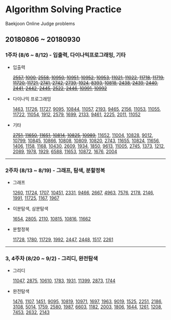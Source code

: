 # Algorithm Solving Practice
Baekjoon Online Judge problems

## 20180806 ~ 20180930
### 1주차 (8/6 ~ 8/12) - 입출력, 다이나믹프로그래밍, 기타
* 입출력

	~~[2557](https://www.acmicpc.net/problem/2557), [1000](https://www.acmicpc.net/problem/1000), [2558](https://www.acmicpc.net/problem/2558), [10950](https://www.acmicpc.net/problem/10950), [10951](https://www.acmicpc.net/problem/10951), [10952](https://www.acmicpc.net/problem/10952), [10953](https://www.acmicpc.net/problem/10953), [11021](https://www.acmicpc.net/problem/11021), [11022](https://www.acmicpc.net/problem/11022), [11718](https://www.acmicpc.net/problem/11718), [11719](https://www.acmicpc.net/problem/11719), [11720](https://www.acmicpc.net/problem/11720), [11721](https://www.acmicpc.net/problem/11721), [2741](https://www.acmicpc.net/problem/2741), [2742](https://www.acmicpc.net/problem/2742), [2739](https://www.acmicpc.net/problem/2739), [1924](https://www.acmicpc.net/problem/1924), [8393](https://www.acmicpc.net/problem/8393), [10818](https://www.acmicpc.net/problem/10818), [2438](https://www.acmicpc.net/problem/2438), [2439](https://www.acmicpc.net/problem/2439), [2440](https://www.acmicpc.net/problem/2440), [2441](https://www.acmicpc.net/problem/2441), [2442](https://www.acmicpc.net/problem/2442), [2445](https://www.acmicpc.net/problem/2445), [2522](https://www.acmicpc.net/problem/2522), [2446](https://www.acmicpc.net/problem/2446), [10991](https://www.acmicpc.net/problem/10991), [10992](https://www.acmicpc.net/problem/10992)~~

* 다이나믹 프로그래밍

	[1463](https://www.acmicpc.net/problem/1463), [11726](https://www.acmicpc.net/problem/11726), [11727](https://www.acmicpc.net/problem/11727), [9095](https://www.acmicpc.net/problem/9095), [10844](https://www.acmicpc.net/problem/10844), [11057](https://www.acmicpc.net/problem/11057), [2193](https://www.acmicpc.net/problem/2193), [9465](https://www.acmicpc.net/problem/9465), [2156](https://www.acmicpc.net/problem/2156), [11053](https://www.acmicpc.net/problem/11053), [11055](https://www.acmicpc.net/problem/11055), [11722](https://www.acmicpc.net/problem/11722), [11054](https://www.acmicpc.net/problem/11054), [1912](https://www.acmicpc.net/problem/1912), [2579](https://www.acmicpc.net/problem/2579), [1699](https://www.acmicpc.net/problem/1699), [2133](https://www.acmicpc.net/problem/2133), [9461](https://www.acmicpc.net/problem/9461), [2225](https://www.acmicpc.net/problem/2225), [2011](https://www.acmicpc.net/problem/2011), [11052](https://www.acmicpc.net/problem/11052)

* 기타

	~~[2751](https://www.acmicpc.net/problem/2751), [11650](https://www.acmicpc.net/problem/11650), [11651](https://www.acmicpc.net/problem/11651), [10814](https://www.acmicpc.net/problem/10814), [10825](https://www.acmicpc.net/problem/10825), [10989](https://www.acmicpc.net/problem/10989),~~ [11652](https://www.acmicpc.net/problem/11652), [11004](https://www.acmicpc.net/problem/11004), [10828](https://www.acmicpc.net/problem/10828), [9012](https://www.acmicpc.net/problem/9012), [10799](https://www.acmicpc.net/problem/10799), [10845](https://www.acmicpc.net/problem/10845), [10866](https://www.acmicpc.net/problem/10866), [10808](https://www.acmicpc.net/problem/10808), [10809](https://www.acmicpc.net/problem/10809), [10820](https://www.acmicpc.net/problem/10820), [2743](https://www.acmicpc.net/problem/2743), [11655](https://www.acmicpc.net/problem/11655), [10824](https://www.acmicpc.net/problem/10824), [11656](https://www.acmicpc.net/problem/11656), [1406](https://www.acmicpc.net/problem/1406), [1158](https://www.acmicpc.net/problem/1158), [1168](https://www.acmicpc.net/problem/1168), [10430](https://www.acmicpc.net/problem/10430), [2609](https://www.acmicpc.net/problem/2609), [1934](https://www.acmicpc.net/problem/1934), [1850](https://www.acmicpc.net/problem/1850), [9613](https://www.acmicpc.net/problem/9613), [11005](https://www.acmicpc.net/problem/11005), [2745](https://www.acmicpc.net/problem/2745), [1373](https://www.acmicpc.net/problem/1373), [1212](https://www.acmicpc.net/problem/1212), [2089](https://www.acmicpc.net/problem/2089), [1978](https://www.acmicpc.net/problem/1978), [1929](https://www.acmicpc.net/problem/1929), [6588](https://www.acmicpc.net/problem/6588), [11653](https://www.acmicpc.net/problem/11653), [10872](https://www.acmicpc.net/problem/10872), [1676](https://www.acmicpc.net/problem/1676), [2004](https://www.acmicpc.net/problem/2004)

----------
### 2주차 (8/13 ~ 8/19) - 그래프, 탐색, 분할정복

* 그래프

	[1260](https://www.acmicpc.net/problem/1260), [11724](https://www.acmicpc.net/problem/11724), [1707](https://www.acmicpc.net/problem/1707), [10451](https://www.acmicpc.net/problem/10451), [2331](https://www.acmicpc.net/problem/2331), [9466](https://www.acmicpc.net/problem/9466), [2667](https://www.acmicpc.net/problem/2667), [4963](https://www.acmicpc.net/problem/4963), [7576](https://www.acmicpc.net/problem/7576), [2178](https://www.acmicpc.net/problem/2178), [2146](https://www.acmicpc.net/problem/2146), [1991](https://www.acmicpc.net/problem/1991), [11725](https://www.acmicpc.net/problem/11725), [1167](https://www.acmicpc.net/problem/1167), [1967](https://www.acmicpc.net/problem/1967)

* 이분탐색, 삼분탐색

	[1654](https://www.acmicpc.net/problem/1654), [2805](https://www.acmicpc.net/problem/2805), [2110](https://www.acmicpc.net/problem/2110), [10815](https://www.acmicpc.net/problem/10815), [10816](https://www.acmicpc.net/problem/10816), [11662](https://www.acmicpc.net/problem/11662)

* 분할정복

	[11728](https://www.acmicpc.net/problem/11728), [1780](https://www.acmicpc.net/problem/1780), [11729](https://www.acmicpc.net/problem/11729), [1992](https://www.acmicpc.net/problem/1992), [2447](https://www.acmicpc.net/problem/2447), [2448](https://www.acmicpc.net/problem/2448), [1517](https://www.acmicpc.net/problem/1517), [2261](https://www.acmicpc.net/problem/2261)

----------
### 3, 4주차 (8/20 ~ 9/2) - 그리디, 완전탐색

* 그리디

	[11047](https://www.acmicpc.net/problem/11047), [2875](https://www.acmicpc.net/problem/2875), [10610](https://www.acmicpc.net/problem/10610), [1783](https://www.acmicpc.net/problem/1783), [1931](https://www.acmicpc.net/problem/1931), [11399](https://www.acmicpc.net/problem/11399), [2873](https://www.acmicpc.net/problem/2873), [1744](https://www.acmicpc.net/problem/1744)

* 완전탐색

	[1476](https://www.acmicpc.net/problem/1476), [1107](https://www.acmicpc.net/problem/1107), [1451](https://www.acmicpc.net/problem/1451), [9095](https://www.acmicpc.net/problem/9095), [10819](https://www.acmicpc.net/problem/10819), [10971](https://www.acmicpc.net/problem/10971), [1697](https://www.acmicpc.net/problem/1697), [1963](https://www.acmicpc.net/problem/1963), [9019](https://www.acmicpc.net/problem/9019), [1525](https://www.acmicpc.net/problem/1525), [2251](https://www.acmicpc.net/problem/2251), [2186](https://www.acmicpc.net/problem/2186), [3108](https://www.acmicpc.net/problem/3108), [5014](https://www.acmicpc.net/problem/5014), [1759](https://www.acmicpc.net/problem/1759), [2580](https://www.acmicpc.net/problem/2580), [1987](https://www.acmicpc.net/problem/1987), [6603](https://www.acmicpc.net/problem/6603), [1182](https://www.acmicpc.net/problem/1182), [2003](https://www.acmicpc.net/problem/2003), [1806](https://www.acmicpc.net/problem/1806), [1644](https://www.acmicpc.net/problem/1644), [1261](https://www.acmicpc.net/problem/1261), [1208](https://www.acmicpc.net/problem/1208), [7453](https://www.acmicpc.net/problem/7453), [2632](https://www.acmicpc.net/problem/2632), [2143](https://www.acmicpc.net/problem/2143)
